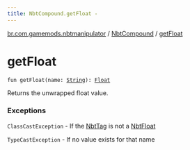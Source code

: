 ```yaml
---
title: NbtCompound.getFloat - 
---
```


[br.com.gamemods.nbtmanipulator](../index.html) / [NbtCompound](index.html) / [getFloat](./get-float.html)

# getFloat

`fun getFloat(name: `[`String`](https://kotlinlang.org/api/latest/jvm/stdlib/kotlin/-string/index.html)`): `[`Float`](https://kotlinlang.org/api/latest/jvm/stdlib/kotlin/-float/index.html)

Returns the unwrapped float value.

### Exceptions

`ClassCastException` - If the [NbtTag](../-nbt-tag.html) is not a [NbtFloat](../-nbt-float/index.html)

`TypeCastException` - If no value exists for that name